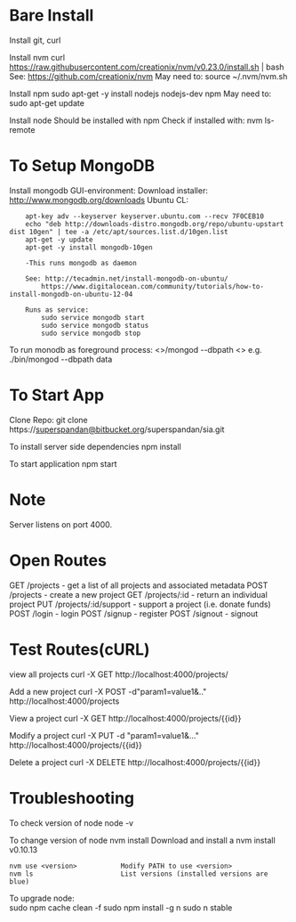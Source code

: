 Bare Install
============
Install git, curl

Install nvm
    curl https://raw.githubusercontent.com/creationix/nvm/v0.23.0/install.sh | bash
    See: https://github.com/creationix/nvm
    May need to: source ~/.nvm/nvm.sh 

Install npm
    sudo apt-get -y install nodejs nodejs-dev npm
    May need to: sudo apt-get update
    
Install node
    Should be installed with npm
    Check if installed with: 
        nvm ls-remote

To Setup MongoDB
================
Install mongodb
    GUI-environment: Download installer: http://www.mongodb.org/downloads
    Ubuntu CL: 

        apt-key adv --keyserver keyserver.ubuntu.com --recv 7F0CEB10
        echo "deb http://downloads-distro.mongodb.org/repo/ubuntu-upstart dist 10gen" | tee -a /etc/apt/sources.list.d/10gen.list
        apt-get -y update
        apt-get -y install mongodb-10gen

        -This runs mongodb as daemon
        
        See: http://tecadmin.net/install-mongodb-on-ubuntu/
            https://www.digitalocean.com/community/tutorials/how-to-install-mongodb-on-ubuntu-12-04

        Runs as service:
            sudo service mongodb start
            sudo service mongodb status
            sudo service mongodb stop
        

To run monodb as foreground process:
    <<PATH TO mongod>>/mongod --dbpath <<data file>>
    e.g.
    ./bin/mongod --dbpath data


To Start App
============
Clone Repo:
    git clone https://superspandan@bitbucket.org/superspandan/sia.git

To install server side dependencies
    npm install

To start application
    npm start


Note
====
Server listens on port 4000.

Open Routes
===========
GET /projects - get a list of all projects and associated metadata
POST /projects - create a new project
GET /projects/:id - return an individual project 
PUT /projects/:id/support - support a project (i.e. donate funds)
POST /login - login
POST /signup - register
POST /signout - signout 

Test Routes(cURL)
=================
view all projects
curl -X GET http://localhost:4000/projects/

Add a new project
curl -X POST -d"param1=value1&.." http://localhost:4000/projects

View a project
curl -X GET http://localhost:4000/projects/{{id}}

Modify a project
curl -X PUT -d "param1=value1&..." http://localhost:4000/projects/{{id}}

Delete a project
curl -X DELETE http://localhost:4000/projects/{{id}}

Troubleshooting
===============
To check version of node
    node -v
    
To change version of node
    nvm install <version>       Download and install a <version>
    nvm install v0.10.13
    
    nvm use <version>           Modify PATH to use <version>
    nvm ls                      List versions (installed versions are blue)

To upgrade node:    
    sudo npm cache clean -f
    sudo npm install -g n
    sudo n stable